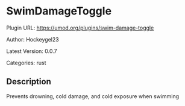 # SwimDamageToggle

Plugin URL: https://umod.org/plugins/swim-damage-toggle

Author: Hockeygel23

Latest Version: 0.0.7

Categories: rust

## Description

Prevents drowning, cold damage, and cold exposure when swimming
